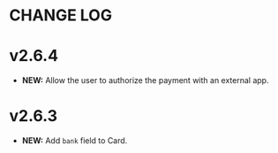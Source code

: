 # CHANGE LOG

# v2.6.4

* **NEW:** Allow the user to authorize the payment with an external app.

# v2.6.3

* **NEW:** Add `bank` field to Card.